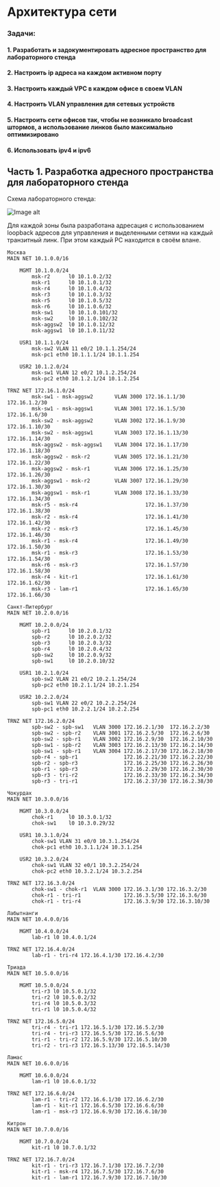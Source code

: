 # Архитектура сети

### Задачи:
#### 1. Разработать и задокументировать адресное пространство для лабораторного стенда
#### 2. Настроить ip адреса на каждом активном порту
#### 3. Настроить каждый VPC в каждом офисе в своем VLAN
#### 4. Настроить VLAN управления для сетевых устройств
#### 5. Настроить сети офисов так, чтобы не возникало broadcast штормов, а использование линков было максимально оптимизировано
#### 6. Использовать ipv4 и ipv6

## Часть 1. Разработка адресного пространства для лабораторного стенда

Схема лабораторного стенда:

![Image alt](https://github.com/anrent/otus-networks/edit/main/labs/lab04/topo.PNG)

Для каждой зоны была разработана адресация с использованием loopback адресов для управления и выделенными сетями на каждый транзитный линк. При этом каждый PC находится в своём влане.

```
Москва
MAIN NET 10.1.0.0/16
    
    MGMT 10.1.0.0/24
        msk-r2      l0 10.1.0.2/32
        msk-r1      l0 10.1.0.1/32
        msk-r4      l0 10.1.0.4/32
        msk-r3      l0 10.1.0.3/32
        msk-r5      l0 10.1.0.5/32
        msk-r6      l0 10.1.0.6/32
        msk-sw1     l0 10.1.0.101/32
        msk-sw2     l0 10.1.0.102/32
        msk-aggsw2  l0 10.1.0.12/32
        msk-aggsw1  l0 10.1.0.11/32
    
    USR1 10.1.1.0/24
        msk-sw2 VLAN 11 e0/2 10.1.1.254/24
        msk-pc1 eth0 10.1.1.1/24 10.1.1.254
    
    USR2 10.1.2.0/24
        msk-sw1 VLAN 12 e0/2 10.1.2.254/24
        msk-pc2 eth0 10.1.2.1/24 10.1.2.254
    
TRNZ NET 172.16.1.0/24
        msk-sw1 - msk-aggsw2       VLAN 3000 172.16.1.1/30  172.16.1.2/30 
        msk-sw1 - msk-aggsw1       VLAN 3001 172.16.1.5/30  172.16.1.6/30
        msk-sw2 - msk-aggsw2       VLAN 3002 172.16.1.9/30  172.16.1.10/30
        msk-sw2 - msk-aggsw1       VLAN 3003 172.16.1.13/30 172.16.1.14/30
        msk-aggsw2 - msk-aggsw1    VLAN 3004 172.16.1.17/30 172.16.1.18/30
        msk-aggsw2 - msk-r2        VLAN 3005 172.16.1.21/30 172.16.1.22/30
        msk-aggsw2 - msk-r1        VLAN 3006 172.16.1.25/30 172.16.1.26/30
        msk-aggsw1 - msk-r2        VLAN 3007 172.16.1.29/30 172.16.1.30/30
        msk-aggsw1 - msk-r1        VLAN 3008 172.16.1.33/30 172.16.1.34/30
        msk-r5 - msk-r4                      172.16.1.37/30 172.16.1.38/30
        msk-r2 - msk-r4                      172.16.1.41/30 172.16.1.42/30
        msk-r2 - msk-r3                      172.16.1.45/30 172.16.1.46/30
        msk-r1 - msk-r4                      172.16.1.49/30 172.16.1.50/30
        msk-r1 - msk-r3                      172.16.1.53/30 172.16.1.54/30
        msk-r6 - msk-r3                      172.16.1.57/30 172.16.1.58/30
        msk-r4 - kit-r1                      172.16.1.61/30 172.16.1.62/30
        msk-r3 - lam-r1                      172.16.1.65/30 172.16.1.66/30
```
```
Санкт-Питербург
MAIN NET 10.2.0.0/16
    
    MGMT 10.2.0.0/24
        spb-r1      l0 10.2.0.1/32
        spb-r2      l0 10.2.0.2/32
        spb-r3      l0 10.2.0.3/32
        spb-r4      l0 10.2.0.4/32
        spb-sw2     l0 10.2.0.9/32
        spb-sw1     l0 10.2.0.10/32

    USR1 10.2.1.0/24
        spb-sw2 VLAN 21 e0/2 10.2.1.254/24
        spb-pc2 eth0 10.2.1.1/24 10.2.1.254
    
    USR2 10.2.2.0/24
        spb-sw1 VLAN 22 e0/2 10.2.2.254/24
        spb-pc1 eth0 10.2.2.1/24 10.2.2.254

TRNZ NET 172.16.2.0/24
        spb-sw2 - spb-sw1   VLAN 3000 172.16.2.1/30  172.16.2.2/30
        spb-sw2 - spb-r2    VLAN 3001 172.16.2.5/30  172.16.2.6/30
        spb-sw2 - spb-r1    VLAN 3002 172.16.2.9/30  172.16.2.10/30
        spb-sw1 - spb-r2    VLAN 3003 172.16.2.13/30 172.16.2.14/30
        spb-sw1 - spb-r1    VLAN 3004 172.16.2.17/30 172.16.2.18/30
        spb-r4 - spb-r1               172.16.2.21/30 172.16.2.22/30
        spb-r2 - spb-r3               172.16.2.25/30 172.16.2.26/30
        spb-r1 - spb-r3               172.16.2.29/30 172.16.2.30/30
        spb-r3 - tri-r2               172.16.2.33/30 172.16.2.34/30
        spb-r3 - tri-r1               172.16.2.37/30 172.16.2.38/30
```
```
Чокурдах
MAIN NET 10.3.0.0/16
    
    MGMT 10.3.0.0/24
        chok-r1     l0 10.3.0.1/32
        chok-sw1    l0 10.3.0.29/32
    
    USR1 10.3.1.0/24
        chok-sw1 VLAN 31 e0/0 10.3.1.254/24
        chok-pc1 eth0 10.3.1.1/24 10.3.1.254
    
    USR2 10.3.2.0/24
        chok-sw1 VLAN 32 e0/1 10.3.2.254/24
        chok-pc2 eth0 10.3.2.1/24 10.3.2.254

TRNZ NET 172.16.3.0/24
        chok-sw1 - chok-r1  VLAN 3000 172.16.3.1/30 172.16.3.2/30
        chok-r1 - tri-r1              172.16.3.5/30 172.16.3.6/30
        chok-r1 - tri-r4              172.16.3.9/30 172.16.3.10/30
```
```
Лабытнанги
MAIN NET 10.4.0.0/16
    
    MGMT 10.4.0.0/24
        lab-r1 l0 10.4.0.1/24

TRNZ NET 172.16.4.0/24
        lab-r1 - tri-r4 172.16.4.1/30 172.16.4.2/30
```
```
Триада
MAIN NET 10.5.0.0/16
    
    MGMT 10.5.0.0/24
        tri-r3 l0 10.5.0.1/32
        tri-r2 l0 10.5.0.2/32
        tri-r4 l0 10.5.0.3/32
        tri-r1 l0 10.5.0.4/32

TRNZ NET 172.16.5.0/24
        tri-r4 - tri-r1 172.16.5.1/30 172.16.5.2/30
        tri-r4 - tri-r3 172.16.5.5/30 172.16.5.6/30
        tri-r1 - tri-r2 172.16.5.9/30 172.16.5.10/30
        tri-r2 - tri-r3 172.16.5.13/30 172.16.5.14/30
```
```
Ламас
MAIN NET 10.6.0.0/16
    
    MGMT 10.6.0.0/24
        lam-r1 l0 10.6.0.1/32

TRNZ NET 172.16.6.0/24
        lam-r1 - tri-r2 172.16.6.1/30 172.16.6.2/30
        lam-r1 - kit-r1 172.16.6.5/30 172.16.6.6/30
        lam-r1 - msk-r3 172.16.6.9/30 172.16.6.10/30
```
```
Китрон
MAIN NET 10.7.0.0/16
    
    MGMT 10.7.0.0/24
        kit-r1 l0 10.7.0.1/32

TRNZ NET 172.16.7.0/24
        kit-r1 - tri-r3 172.16.7.1/30 172.16.7.2/30
        kit-r1 - msk-r4 172.16.7.5/30 172.16.7.6/30
        kit-r1 - lam-r1 172.16.7.9/30 172.16.7.10/30
```
